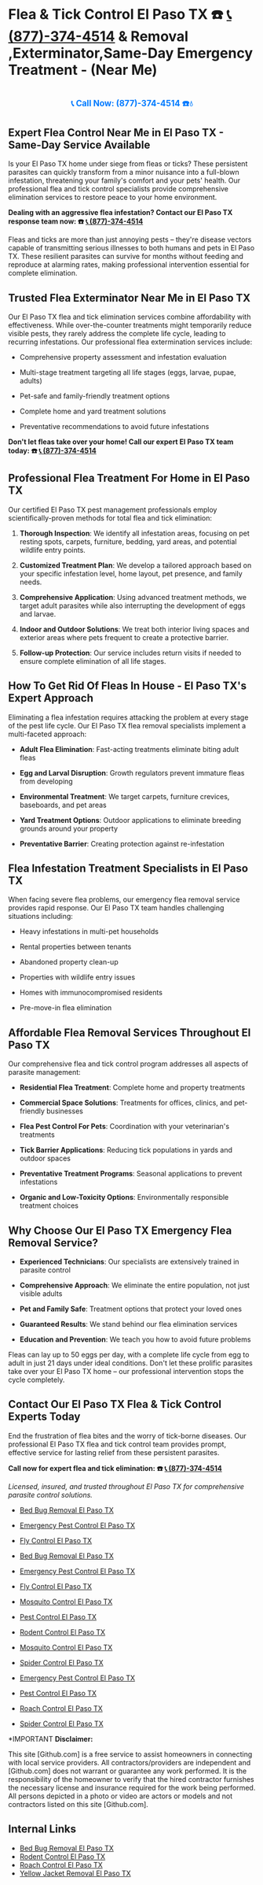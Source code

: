 # Flea & Tick Control El Paso TX ☎️ [📞 (877)-374-4514](https://pest-control-4514.netlify.app) & Removal ,Exterminator,Same-Day Emergency Treatment - (Near Me) 
# 

<p align="center" style="font-size: 1.2em; font-weight: bold; margin: 20px 0;">
  <a href="https://pest-control-4514.netlify.app" target="_blank" style="color: #007BFF; text-decoration: none;">📞 Call Now: (877)-374-4514 ☎️💧</a>
</p>

## Expert Flea Control Near Me in El Paso TX - Same-Day Service Available

Is your El Paso TX home under siege from fleas or ticks? These persistent parasites can quickly transform from a minor nuisance into a full-blown infestation, threatening your family's comfort and your pets' health. Our professional flea and tick control specialists provide comprehensive elimination services to restore peace to your home environment.

**Dealing with an aggressive flea infestation? Contact our El Paso TX response team now: ☎️ [📞 (877)-374-4514](https://pest-control-4514.netlify.app)**

Fleas and ticks are more than just annoying pests – they're disease vectors capable of transmitting serious illnesses to both humans and pets in El Paso TX. These resilient parasites can survive for months without feeding and reproduce at alarming rates, making professional intervention essential for complete elimination.

## Trusted Flea Exterminator Near Me in El Paso TX

Our El Paso TX flea and tick elimination services combine affordability with effectiveness. While over-the-counter treatments might temporarily reduce visible pests, they rarely address the complete life cycle, leading to recurring infestations. Our professional flea extermination services include:

- Comprehensive property assessment and infestation evaluation  

- Multi-stage treatment targeting all life stages (eggs, larvae, pupae, adults)  

- Pet-safe and family-friendly treatment options  

- Complete home and yard treatment solutions  

- Preventative recommendations to avoid future infestations  

**Don't let fleas take over your home! Call our expert El Paso TX team today: ☎️ [📞 (877)-374-4514](https://pest-control-4514.netlify.app)**

## Professional Flea Treatment For Home in El Paso TX

Our certified El Paso TX pest management professionals employ scientifically-proven methods for total flea and tick elimination:

1. **Thorough Inspection**: We identify all infestation areas, focusing on pet resting spots, carpets, furniture, bedding, yard areas, and potential wildlife entry points.  

2. **Customized Treatment Plan**: We develop a tailored approach based on your specific infestation level, home layout, pet presence, and family needs.  

3. **Comprehensive Application**: Using advanced treatment methods, we target adult parasites while also interrupting the development of eggs and larvae.  

4. **Indoor and Outdoor Solutions**: We treat both interior living spaces and exterior areas where pets frequent to create a protective barrier.  

5. **Follow-up Protection**: Our service includes return visits if needed to ensure complete elimination of all life stages.  

## How To Get Rid Of Fleas In House - El Paso TX's Expert Approach

Eliminating a flea infestation requires attacking the problem at every stage of the pest life cycle. Our El Paso TX flea removal specialists implement a multi-faceted approach:

- **Adult Flea Elimination**: Fast-acting treatments eliminate biting adult fleas  

- **Egg and Larval Disruption**: Growth regulators prevent immature fleas from developing  

- **Environmental Treatment**: We target carpets, furniture crevices, baseboards, and pet areas  

- **Yard Treatment Options**: Outdoor applications to eliminate breeding grounds around your property  

- **Preventative Barrier**: Creating protection against re-infestation  

## Flea Infestation Treatment Specialists in El Paso TX

When facing severe flea problems, our emergency flea removal service provides rapid response. Our El Paso TX team handles challenging situations including:

- Heavy infestations in multi-pet households  

- Rental properties between tenants  

- Abandoned property clean-up  

- Properties with wildlife entry issues  

- Homes with immunocompromised residents  

- Pre-move-in flea elimination  

## Affordable Flea Removal Services Throughout El Paso TX

Our comprehensive flea and tick control program addresses all aspects of parasite management:

- **Residential Flea Treatment**: Complete home and property treatments  

- **Commercial Space Solutions**: Treatments for offices, clinics, and pet-friendly businesses  

- **Flea Pest Control For Pets**: Coordination with your veterinarian's treatments  

- **Tick Barrier Applications**: Reducing tick populations in yards and outdoor spaces  

- **Preventative Treatment Programs**: Seasonal applications to prevent infestations  

- **Organic and Low-Toxicity Options**: Environmentally responsible treatment choices  

## Why Choose Our El Paso TX Emergency Flea Removal Service?

- **Experienced Technicians**: Our specialists are extensively trained in parasite control  

- **Comprehensive Approach**: We eliminate the entire population, not just visible adults  

- **Pet and Family Safe**: Treatment options that protect your loved ones  

- **Guaranteed Results**: We stand behind our flea elimination services  

- **Education and Prevention**: We teach you how to avoid future problems  

Fleas can lay up to 50 eggs per day, with a complete life cycle from egg to adult in just 21 days under ideal conditions. Don't let these prolific parasites take over your El Paso TX home – our professional intervention stops the cycle completely.

## Contact Our El Paso TX Flea & Tick Control Experts Today

End the frustration of flea bites and the worry of tick-borne diseases. Our professional El Paso TX flea and tick control team provides prompt, effective service for lasting relief from these persistent parasites.

**Call now for expert flea and tick elimination: ☎️ [📞 (877)-374-4514](https://pest-control-4514.netlify.app)**

*Licensed, insured, and trusted throughout El Paso TX for comprehensive parasite control solutions.*


- [Bed Bug Removal El Paso TX](https://github.com/allyoucaneatsushiin/pest-control/blob/main/Bed-Bug-Removal-El-Paso-TX-877-374-4514-Exterminator-Same-Day-Emergency-Treatment-Near-Me.md)
- [Emergency Pest Control El Paso TX](https://github.com/allyoucaneatsushiin/pest-control/blob/main/Emergency-Pest-Control-El-Paso-TX-877-374-4514-24-7-Fast-Response-Near-Me.md)
- [Fly Control El Paso TX](https://github.com/allyoucaneatsushiin/pest-control/blob/main/Fly-Control-El-Paso-TX-877-374-4514-Prevention-Same-Day-Emergency-Treatment-Near-Me.md)


- [Bed Bug Removal El Paso TX](https://github.com/allyoucaneatsushiin/pest-control/blob/main/Bed-Bug-Removal-El-Paso-TX-877-374-4514-Exterminator-Same-Day-Emergency-Treatment-Near-Me.md)
- [Emergency Pest Control El Paso TX](https://github.com/allyoucaneatsushiin/pest-control/blob/main/Emergency-Pest-Control-El-Paso-TX-877-374-4514-24-7-Fast-Response-Near-Me.md)
- [Fly Control El Paso TX](https://github.com/allyoucaneatsushiin/pest-control/blob/main/Fly-Control-El-Paso-TX-877-374-4514-Prevention-Same-Day-Emergency-Treatment-Near-Me.md)


- [Mosquito Control El Paso TX](https://github.com/allyoucaneatsushiin/pest-control/blob/main/Mosquito-Control-El-Paso-TX-877-374-4514-Exterminator-Same-Day-Emergency-Treatment-Near-Me.md)
- [Pest Control El Paso TX](https://github.com/allyoucaneatsushiin/pest-control/blob/main/Pest-Control-El-Paso-TX-877-374-4514-Exterminator-Same-Day-Emergency-Treatment-Near-Me.md)
- [Rodent Control El Paso TX](https://github.com/allyoucaneatsushiin/pest-control/blob/main/Rodent-Control-El-Paso-TX-877-374-4514-Rat-Removal-Exterminator-Same-Day-Emergency-Treatment-Near-Me.md)


- [Mosquito Control El Paso TX](https://github.com/allyoucaneatsushiin/pest-control/blob/main/Mosquito-Control-El-Paso-TX-877-374-4514-Exterminator-Same-Day-Emergency-Treatment-Near-Me.md)
- [Spider Control El Paso TX](https://github.com/allyoucaneatsushiin/pest-control/blob/main/Spider-Control-El-Paso-TX-877-374-4514-Removal-Exterminator-Same-Day-Emergency-Treatment-Near-Me.md)
- [Emergency Pest Control El Paso TX](https://github.com/allyoucaneatsushiin/pest-control/blob/main/Emergency-Pest-Control-El-Paso-TX-877-374-4514-24-7-Fast-Response-Near-Me.md)


- [Pest Control El Paso TX](https://github.com/allyoucaneatsushiin/pest-control/blob/main/Pest-Control-El-Paso-TX-877-374-4514-Exterminator-Same-Day-Emergency-Treatment-Near-Me.md)
- [Roach Control El Paso TX](https://github.com/allyoucaneatsushiin/pest-control/blob/main/Roach-Control-El-Paso-TX-877-374-4514-Removal-Exterminator-Same-Day-Emergency-Treatment-Near-Me.md)
- [Spider Control El Paso TX](https://github.com/allyoucaneatsushiin/pest-control/blob/main/Spider-Control-El-Paso-TX-877-374-4514-Removal-Exterminator-Same-Day-Emergency-Treatment-Near-Me.md)


*IMPORTANT **Disclaimer:**  

This site [Github.com] is a free service to assist homeowners in connecting with local service providers. All contractors/providers are independent and [Github.com] does not warrant or guarantee any work performed. It is the responsibility of the homeowner to verify that the hired contractor furnishes the necessary license and insurance required for the work being performed. All persons depicted in a photo or video are actors or models and not contractors listed on this site [Github.com].


## Internal Links
- [Bed Bug Removal El Paso TX](https://github.com/allyoucaneatsushiin/pest-control/blob/main/Bed-Bug-Removal-El-Paso-TX-877-374-4514-Exterminator-Same-Day-Emergency-Treatment-Near-Me.md)
- [Rodent Control El Paso TX](https://github.com/allyoucaneatsushiin/pest-control/blob/main/Rodent-Control-El-Paso-TX-877-374-4514-Rat-Removal-Exterminator-Same-Day-Emergency-Treatment-Near-Me.md)
- [Roach Control El Paso TX](https://github.com/allyoucaneatsushiin/pest-control/blob/main/Roach-Control-El-Paso-TX-877-374-4514-Removal-Exterminator-Same-Day-Emergency-Treatment-Near-Me.md)
- [Yellow Jacket Removal El Paso TX](https://github.com/allyoucaneatsushiin/pest-control/blob/main/Yellow-Jacket-Removal-El-Paso-TX-877-374-4514-Exterminator-Same-Day-Emergency-Treatment-Near-Me.md)
